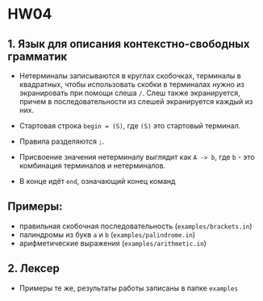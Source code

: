 HW04
=====
## 1. Язык для описания контекстно-свободных грамматик
* Нетерминалы записываются в круглах скобочках, терминалы в квадратных, чтобы использовать скобки в терминалах нужно из экранировать при помощи слеша `/`. Слеш также экранируется, причем в последовательности из слешей экранируется каждый из них.

* Cтартовая строка `begin = (S)`, где `(S)` это стартовый терминал.

* Правила разделяются `;`. 

* Присвоение значения нетерминалу выглядит как `A -> b`, где `b` - это комбинация терминалов и нетерминалов.
* В конце идёт `end`, означающий конец команд

Примеры:
-------
* правильная скобочная последовательность (`examples/brackets.in`)
* палиндромы из букв `a` и `b` (`examples/palindrome.in`)
* арифметические выражения (`examples/arithmetic.in`)

## 2. Лексер
* Примеры те же, результаты работы записаны в папке `examples`